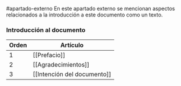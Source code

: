 #apartado-externo
En este apartado externo se mencionan aspectos relacionados a la introducción a este documento como un texto.

### Introducción al documento
| Orden | Artículo                    |
| ----- | --------------------------- |
| 1     | [[Prefacio]]                |
| 2     | [[Agradecimientos]]         |
| 3     | [[Intención del documento]] |
